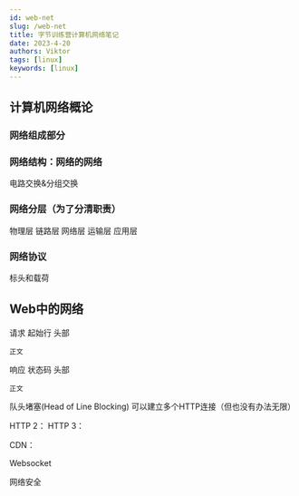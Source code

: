 ```yaml
---
id: web-net
slug: /web-net
title: 字节训练营计算机网络笔记
date: 2023-4-20
authors: Viktor
tags: [linux]
keywords: [linux]
---
```

<!--truncate-->

## 计算机网络概论

### 网络组成部分

### 网络结构：网络的网络

电路交换&分组交换

### 网络分层（为了分清职责）

物理层
链路层
网络层
运输层
应用层

### 网络协议

标头和载荷

## Web中的网络

请求
    起始行
    头部

    正文
响应
    状态码
    头部

    正文

队头堵塞(Head of Line Blocking)
    可以建立多个HTTP连接（但也没有办法无限）

HTTP 2：
HTTP 3：

CDN：

Websocket

网络安全
